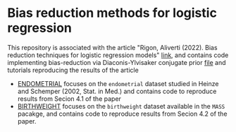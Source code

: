 # Bias reduction methods for logistic regression
This repository is associated with the article "Rigon, Aliverti (2022). Bias reduction techniques for logistic regression models" [link](), and contains code implementing bias-reduction via
Diaconis-Ylvisaker conjugate prior [file]() and tutorials reproducing the results of the article

- [ENDOMETRIAL](./ENDOMETRIAL) focuses on the `endometrial` dataset studied in Heinze and Schemper (2002, Stat. in Med.) and contains code to reproduce results from Secion 4.1 of the paper
- [BIRTHWEIGHT](./BIRTHWEIGHT) focuses on the `birthweight` dataset available in the `MASS` pacakge, and contains code to reproduce results from Secion 4.2 of the paper. 
